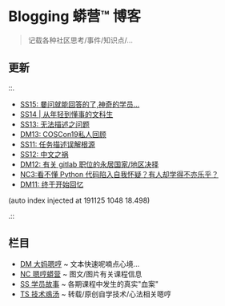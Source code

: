 # Blogging 蟒营™ 博客
> 记载各种社区思考/事件/知识点/...

## 更新

::.

- [ SS15: 嘦问就能回答的了,神奇的学员...](SS/191124-SS15-2py-py2-3-try.md)
- [ SS14 | 从年轻到懂事的文科生](SS/191115-SS14-datetime-from-young-2grownup.md)
- [ SS13: 无法描述之问题](SS/191109-2py-chaos-ask.md)
- [ DM13: COSCon19私人回顾](DM/191108-coscon19-sh-review.md)
- [ SS11: 任务描述误解根源](SS/191108-chaos-tasks.md)
- [ SS12: 中文之祸](SS/191108-chinese-chaos.md)
- [ DM12: 有关 gitlab 职位的永居国家/地区决择](DM/191106-gitlab-5555.md)
- [ NC3:看不懂 Python 代码陷入自我怀疑？有人却学得不亦乐乎？](NC/191103-4py-how2joy-coding.md)
- [ DM11: 终于开始回忆](DM/191022-pycon19nn.md)

(auto index injected at 191125 1048 18.498) 

.::



## 栏目

- [DM 大妈嗯哼](DM/) ~ 文本快速呢喃点心境...
- [NC 嗯哼蟒营](NC/) ~ 图文/图片有关课程信息
- [SS 学员故事](SS/) ~ 各期课程中发生的真实"血案"
- [TS 技术鳮汤](TS/) ~ 转载/原创自学技术/心法相关嗯哼
